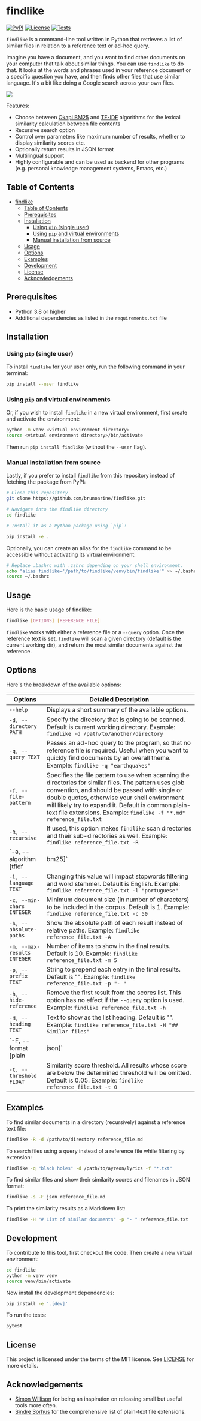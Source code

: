 # findlike

[![PyPI](https://img.shields.io/pypi/v/findlike.svg)](https://pypi.org/project/findlike/)
[![License](https://img.shields.io/badge/license-MIT-blue.svg)](https://github.com/brunoarine/findlike/blob/master/LICENSE)
[![Tests](https://github.com/brunoarine/findlike/workflows/Test/badge.svg)](https://github.com/brunoarine/findlike/actions?query=workflow%3ATest)

`findlike` is a command-line tool written in Python that retrieves a list of similar files in relation to a reference text or ad-hoc query.

Imagine you have a document, and you want to find other documents on your computer that talk about similar things. You can use `findlike` to do that. It looks at the words and phrases used in your reference document or a specific question you have, and then finds other files that use similar language. It's a bit like doing a Google search across your own files.

![](example.gif)

Features: 

- Choose between [Okapi BM25](https://en.wikipedia.org/wiki/Okapi_BM25) and [TF-IDF](https://en.wikipedia.org/wiki/Tf%E2%80%93idf) algorithms for the lexical similarity calculation between file contents
- Recursive search option
- Control over parameters like maximum number of results, whether to display similarity scores etc.
- Optionally return results in JSON format
- Multilingual support
- Highly configurable and can be used as backend for other programs (e.g. personal knowledge management systems, Emacs, etc.)

## Table of Contents

- [findlike](#findlike)
  - [Table of Contents](#table-of-contents)
  - [Prerequisites](#prerequisites)
  - [Installation](#installation)
    - [Using `pip` (single user)](#using-pip-single-user)
    - [Using `pip` and virtual environments](#using-pip-and-virtual-environments)
    - [Manual installation from source](#manual-installation-from-source)
  - [Usage](#usage)
  - [Options](#options)
  - [Examples](#examples)
  - [Development](#development)
  - [License](#license)
  - [Acknowledgements](#acknowledgements)

## Prerequisites

- Python 3.8 or higher
- Additional dependencies as listed in the `requirements.txt` file

## Installation

### Using `pip` (single user)

To install `findlike` for your user only, run the following command in your terminal:

```bash
pip install --user findlike
```

### Using `pip` and virtual environments

Or, if you wish to install `findlike` in a new virtual environment, first create and activate the environment:

```bash
python -m venv <virtual environment directory>
source <virtual environment directory>/bin/activate
```

Then run `pip install findlike` (without the `--user` flag).

### Manual installation from source
Lastly, if you prefer to install `findlike` from this repository instead of fetching the package from PyPI: 

```bash
# Clone this repository
git clone https://github.com/brunoarine/findlike.git

# Navigate into the findlike directory
cd findlike

# Install it as a Python package using `pip`:

pip install -e .
```

Optionally, you can create an alias for the `findlike` command to be accessible without activating its virtual environment:

```bash
# Replace .bashrc with .zshrc depending on your shell environment.
echo "alias findlike='/path/to/findlike/venv/bin/findlike'" >> ~/.bashrc
source ~/.bashrc
```

## Usage

Here is the basic usage of findlike:

```bash
findlike [OPTIONS] [REFERENCE_FILE]
```

`findlike` works with either a reference file or a `--query` option. Once the reference text is set, `findlike` will scan a given directory (default is the current working dir), and return the most similar documents against the reference.

## Options

Here's the breakdown of the available options:


| Options                     | Detailed Description                                                                                                                                                                                                                                                                                                                  |
| --------------------------- | ------------------------------------------------------------------------------------------------------------------------------------------------------------------------------------------------------------------------------------------------------------------------------------------------------------------------------------- |
| `--help`                    | Displays a short summary of the available options.                                                                                                                                                                                                                                                                                    |
| `-d, --directory PATH`      | Specify the directory that is going to be scanned. Default is current working directory. Example: `findlike -d /path/to/another/directory`                                                                                                                                                                                            |
| `-q, --query TEXT`          | Passes an ad-hoc query to the program, so that no reference file is required. Useful when you want to quickly find documents by an overall theme. Example: `findlike -q "earthquakes"`                                                                                                                                                |
| `-f, --file-pattern`        | Specifies the file pattern to use when scanning the directories for similar files. The pattern uses glob convention, and should be passed with single or double quotes, otherwise your shell environment will likely try to expand it. Default is common plain-text file extensions. Example: `findlike -f "*.md" reference_file.txt` |
| `-R, --recursive`           | If used, this option makes `findlike` scan directories and their sub-directories as well. Example: `findlike reference_file.txt -R`                                                                                                                                                                                                   |
| `-a, --algorithm [tfidf     | bm25]`                                                                                                                                                                                                                                                                                                                                | Algorithm to use when generating the scores list. The possible choices are `tfidf` or `bm25`. Default is `tfidf`. Example: `findlike reference_file -a bm25` |
| `-l, --language TEXT`       | Changing this value will impact stopwords filtering and word stemmer. Default is English. Example: `findlike reference_file.txt -l "portuguese"`                                                                                                                                                                                      |
| `-c, --min-chars INTEGER`   | Minimum document size (in number of characters) to be included in the corpus. Default is 1. Example: `findlike reference_file.txt -c 50`                                                                                                                                                                                              |
| `-A, --absolute-paths`      | Show the absolute path of each result instead of relative paths. Example: `findlike reference_file.txt -A`                                                                                                                                                                                                                            |
| `-m, --max-results INTEGER` | Number of items to show in the final results. Default is 10. Example: `findlike reference_file.txt -m 5`                                                                                                                                                                                                                              |
| `-p, --prefix TEXT`         | String to prepend each entry in the final results. Default is "". Example: `findlike reference_file.txt -p "- "`                                                                                                                                                                                                                      |
| `-h, --hide-reference`      | Remove the first result from the scores list. This option has no effect if the `--query` option is used. Example: `findlike reference_file.txt -h`                                                                                                                                                                                    |
| `-H, --heading TEXT`        | Text to show as the list heading. Default is "". Example: `findlike reference_file.txt -H "## Similar files"`                                                                                                                                                                                                                         |
| `-F, --format [plain        | json]`                                                                                                                                                                                                                                                                                                                                | This option sets the output format. Default is "plain". Example: `findlike reference_file.txt -F json`                                                       |
| `-t, --threshold FLOAT`     | Similarity score threshold. All results whose score are below the determined threshold will be omitted. Default is 0.05. Example: `findlike reference_file.txt -t 0`                                                                                                                                                                  |

## Examples

To find similar documents in a directory (recursively) against a reference text file:

```sh
findlike -R -d /path/to/directory reference_file.md 
```

To search files using a query instead of a reference file while filtering by extension:

```sh
findlike -q "black holes" -d /path/to/ayreon/lyrics -f "*.txt"
```

To find similar files and show their similarity scores and filenames in JSON format:

```sh
findlike -s -F json reference_file.md
```

To print the similarity results as a Markdown list:

```sh
findlike -H "# List of similar documents" -p "- " reference_file.txt
```

## Development

To contribute to this tool, first checkout the code. Then create a new virtual environment:

```bash
cd findlike
python -m venv venv
source venv/bin/activate
```

Now install the development dependencies:

```sh
pip install -e '.[dev]'
```

To run the tests:

```sh
pytest
```

## License

This project is licensed under the terms of the MIT license. See [LICENSE](LICENSE) for more details.

## Acknowledgements

- [Simon Willison](https://simonwillison.net/) for being an inspiration on releasing small but useful tools more often.
- [Sindre Sorhus](https://raw.githubusercontent.com/sindresorhus/text-extensions) for the comprehensive list of plain-text file extensions.